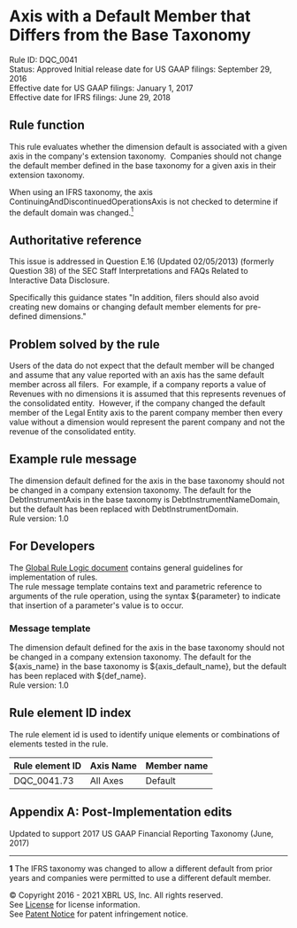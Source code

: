 # Axis with a Default Member that Differs from the Base Taxonomy  
Rule ID: DQC_0041  
Status: Approved
Initial release date for US GAAP filings: September 29, 2016  
Effective date for US GAAP filings: January 1, 2017  
Effective date for IFRS filings: June 29, 2018

## Rule function
This rule evaluates whether the dimension default is associated with a given axis in the company's extension taxonomy.  Companies should not change the default member defined in the base taxonomy for a given axis in their extension taxonomy.  

When using an IFRS taxonomy, the axis ContinuingAndDiscontinuedOperationsAxis is not checked to determine if the default domain  was changed.<a href="#1"><sup>1</sup></a>

## Authoritative reference
This issue is addressed in Question E.16 (Updated 02/05/2013) (formerly Question 38) of the SEC Staff Interpretations and FAQs Related to Interactive Data Disclosure.  

Specifically this guidance states "In addition, filers should also avoid creating new domains or changing default member elements for pre-defined dimensions."

## Problem solved by the rule
Users of the data do not expect that the default member will be changed and assume that any value reported with an axis has the same default member across all filers.  For example, if a company reports a value of Revenues with no dimensions it is assumed that this represents revenues of the consolidated entity.  However, if the company changed the default member of the Legal Entity axis to the parent company member then every value without a dimension would represent the parent company and not the revenue of the consolidated entity.  

## Example rule message
The dimension default defined for the axis in the base taxonomy should not be changed in a company extension taxonomy. The default for the DebtInstrumentAxis in the base taxonomy is DebtInstrumentNameDomain, but the default has been replaced with DebtInstrumentDomain.   
Rule version: 1.0

## For Developers
The [Global Rule Logic document](https://github.com/DataQualityCommittee/dqc_us_rules/blob/master/docs/GlobalRuleLogic.md) contains general guidelines for implementation of rules.  
The rule message template contains text and parametric reference to arguments of the rule operation, using the syntax ${parameter} to indicate that insertion of a parameter's value is to occur.  

### Message template

The dimension default defined for the axis in the base taxonomy should not be changed in a company extension taxonomy. The default for the ${axis_name} in the base taxonomy is ${axis_default_name}, but the default has been replaced with ${def_name}.   
Rule version: 1.0

## Rule element ID index
The rule element id is used to identify unique elements or combinations of elements tested in the rule. 

| Rule element ID | Axis Name | Member name
| ---- | ---- | ---- |
| DQC_0041.73 | All Axes | Default

## Appendix A: Post-Implementation edits
Updated to support 2017 US GAAP Financial Reporting Taxonomy (June, 2017)

---
<a name="1"></a><b>1</b> The IFRS taxonomy was changed to allow a different default from prior years and companies were permitted to use a different default member.  

© Copyright 2016 - 2021 XBRL US, Inc. All rights reserved.   
See [License](https://xbrl.us/dqc-license) for license information.  
See [Patent Notice](https://xbrl.us/dqc-patent) for patent infringement notice.  
